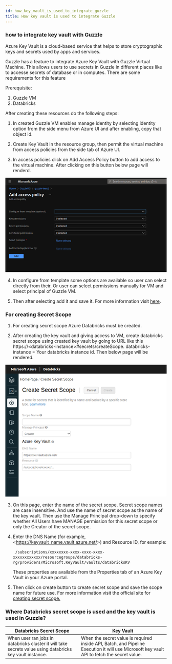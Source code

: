 ```yaml
---
id: how_key_vault_is_used_to_integrate_guzzle
title: How key vault is used to integrate Guzzle
---
```


### how to integrate key vault with Guzzle

Azure Key Vault is a cloud-based service that helps to store cryptographic keys and secrets used by apps and services. 

Guzzle has a feature to integrate Azure Key Vault with Guzzle Virtual Machine. This allows users to use secrets in Guzzle in different places like to accesse secrets of database or in computes. There are some requirements for this feature

Prerequisite: 
1. Guzzle VM
2. Databricks

After creating these resources do the following steps: 

1. In created Guzzle VM enables manage identity by selecting identity option from the side menu from Azure UI and after enabling, copy that object id.

2. Create Key Vault in the resource group, then permit the virtual machine from access policies from the side tab of Azure UI.

3. In access policies click on Add Access Policy button to add access to the virtual machine. After clicking on this button below page will renderd.

<a href="https://guzzle.justanalytics.com/img/docs/how-to-guides/features/kv_2.png" target="_self" >
    <img width="1000" src="/img/docs/how-to-guides/features/kv_2.png"/>
</a>

4. In configure from template some options are available so user can select directly from their. Or user can select permissions manually for VM and select principal of Guzzle VM.

5. Then after selecting add it and save it. For more information visit [here](https://docs.microsoft.com/en-us/azure/active-directory/managed-identities-azure-resources/tutorial-windows-vm-access-nonaad).
 

### For creating Secret Scope  

1. For creating secret scope Azure Databricks must be created.

2. After creating the key vault and giving access to VM, create databricks secret scope using created key vault by going to URL like this https://&lt;databricks-instance&gt;#secrets/createScope. databricks-instance = Your databricks instance id. Then below page will be rendered.

<a href="https://guzzle.justanalytics.com/img/docs/how-to-guides/features/kv_1.png" target="_self" >
    <img width="1000" src="/img/docs/how-to-guides/features/kv_1.png"/>
</a> 

3. On this page, enter the name of the secret scope. Secret scope names are case insensitive. And use the name of secret scope as the name of the key vault. Then use the Manage Principal drop-down to specify whether All Users have MANAGE permission for this secret scope or only the Creator of the secret scope.

4. Enter the DNS Name (for example, &lt;https://keyvault_name.vault.azure.net/&gt;) and Resource ID, for example: 
        
        /subscriptions/xxxxxxxx-xxxx-xxxx-xxxx-xxxxxxxxxxxx/resourcegroups/databricks-rg/providers/Microsoft.KeyVault/vaults/databricksKV

    These properties are available from the Properties tab of an Azure Key Vault in your Azure portal.

5. Then click on create button to create secret scope and save the scope name for future use. For more information visit the official site for [creating secret scope.](https://docs.microsoft.com/en-us/azure/databricks/security/secrets/secret-scopes)


### Where Databricks secret scope is used and the key vault is used in Guzzle?

|Databricks Secret Scope|Key Vault|
|---------------------- |-------- |
|When user ran jobs in databricks cluster it will take secrets value using databricks key vault instance.| When the secret value is required inside API, Batch, and Pipeline Execution it will use Microsoft key vault API to fetch the secret value.|
